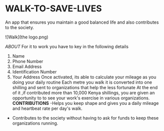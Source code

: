 # WALK-TO-SAVE-LIVES
An app that ensures you maintain a good balanced life and also contributes to the society.

![Walk](the logo.png)

_ABOUT_
For it to work you have to key in the following details
1. Name
2. Phone Number
3. Email Address
4. Identification Number
5. Your Address
Once activated, its able to calculate your mileage as you doing your daily routine
Each metre you walk it is converted into one shilling and sent to organizations that help the less fortunate
At the end of it ,if contributed more than 10,000 Kenya shillings, you are given an opportunity to to see your work's exercise in various organizations.
**CONTRIBUTIONS**
-Helps you keep shape and gives you a daily mileage and heartbeat rate per day's walk.
- Contributes to the society without having to ask for funds to keep these organizations running.
